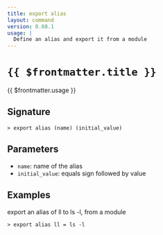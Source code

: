 ```yaml
---
title: export alias
layout: command
version: 0.60.1
usage: |
  Define an alias and export it from a module
---
```


# `{{ $frontmatter.title }}`

<div style='white-space: pre-wrap;'>{{ $frontmatter.usage }}</div>

## Signature

`> export alias (name) (initial_value)`

## Parameters

- `name`: name of the alias
- `initial_value`: equals sign followed by value

## Examples

export an alias of ll to ls -l, from a module

```shell
> export alias ll = ls -l
```
